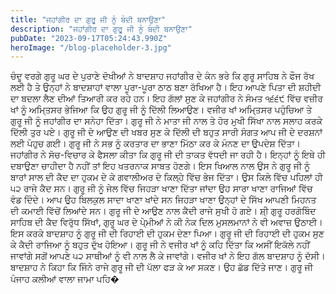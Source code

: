 ```yaml
---
title: "ਜਹਾਂਗੀਰ ਦਾ ਗੁਰੂ ਜੀ ਨੂੰ ਬੰਦੀ ਬਨਾਉਣਾ"
description: "ਜਹਾਂਗੀਰ ਦਾ ਗੁਰੂ ਜੀ ਨੂੰ ਬੰਦੀ ਬਨਾਉਣਾ"
pubDate: "2023-09-17T05:24:43.990Z"
heroImage: "/blog-placeholder-3.jpg"
---
```


ਚੰਦੂ ਵਰਗੇ ਗੁਰੂ ਘਰ ਦੇ ਪੁਰਾਣੇ ਦੋਖੀਆਂ ਨੇ ਬਾਦਸ਼ਾਹ ਜਹਾਂਗੀਰ ਦੇ ਕੰਨ ਭਰੇ ਕਿ ਗੁਰੂ ਸਾਹਿਬ ਨੇ ਫੌਜ ਰੱਖ ਲਈ ਹੈ ਤੇ ਉਨ੍ਹਾਂ ਨੇ ਬਾਦਸ਼ਾਹਾਂ ਵਾਲਾ ਪੂਰਾ-ਪੂਰਾ ਠਾਠ ਬਣਾ ਰੱਖਿਆ ਹੈ। ਇਹ ਆਪਣੇ ਪਿਤਾ ਦੀ ਸ਼ਹੀਦੀ ਦਾ ਬਦਲਾ ਲੈਣ ਦੀਆਂ ਤਿਆਰੀ ਕਰ ਰਹੇ ਹਨ। 
ਇਹ ਗੱਲਾਂ ਸੁਣ ਕੇ ਜਹਾਂਗੀਰ ਨੇ ਸੰਮਤ ੧੬੬੯ ਵਿੱਚ ਵਜ਼ੀਰ ਖਾਂ ਨੂੰ ਅਮਿ੍ਤਸਰ ਭੇਜਿਆ ਕਿ ਉਹ ਗੁਰੂ ਜੀ ਨੂੰ ਦਿੱਲੀ ਲਿਆਉਣ। ਵਜੀਰ ਖਾਂ ਅਮਿ੍ਤਸਰ ਪਹੁੰਚਿਆ ਤੇ ਗੁਰੂ ਜੀ ਨੂੰ ਜਹਾਂਗੀਰ ਦਾ ਸਨੇਹਾ ਦਿੱਤਾ। ਗੁਰੂ ਜੀ ਨੇ ਮਾਤਾ ਜੀ ਨਾਲ ਤੇ ਹੋਰ ਮੁਖੀ ਸਿੱਖਾ ਨਾਲ ਸਲਾਹ ਕਰਕੇ ਦਿੱਲੀ ਤੁਰ ਪਏ। ਗੁਰੂ ਜੀ ਦੇ ਆਉਣ ਦੀ ਖਬਰ ਸੁਣ ਕੇ ਦਿੱਲੀ ਦੀ ਬਹੁਤ ਸਾਰੀ ਸੰਗਤ ਆਪ ਜੀ ਦੇ ਦਰਸ਼ਨਾਂ ਲਈ ਪੰਹੁਚ ਗਈ। ਗੁਰੂ ਜੀ ਨੇ ਸਭ ਨੂੰ ਕਰਤਾਰ ਦਾ ਭਾਣਾ ਮਿੱਠਾ ਕਰ ਕੇ ਮੰਨਣ ਦਾ ਉਪਦੇਸ਼ ਦਿੱਤਾ। 
ਜਹਾਂਗੀਰ ਨੇ ਸੋਚ-ਵਿਚਾਰ ਕੇ ਫੈਸਲਾ ਕੀਤਾ ਕਿ ਗੁਰੂ ਜੀ  ਦੀ ਤਾਕਤ ਵੱਧਦੀ ਜਾ ਰਹੀ ਹੈ। ਇਨ੍ਹਾਂ ਨੂੰ ਇਥੇ ਹੀ ਦਬਾਉਣਾ ਚਾਹੀਦਾ ਹੈ ਨਹੀਂ ਤਾਂ ਇਹ ਖਤਰਨਾਕ ਸਾਬਤ ਹੋਣਗੇ। ਇਸ ਖਿਆਲ ਨਾਲ ਉਸ ਨੇ ਗੁਰੂ ਜੀ ਨੂੰ ਬਾਰਾਂ ਸਾਲ ਦੀ ਕੈਦ ਦਾ ਹੁਕਮ ਦੇ ਕੇ  ਗਵਾਲੀਅਰ ਦੇ ਕਿਲ੍ਹੇ ਵਿੱਚ ਭੇਜ ਦਿੱਤਾ। ਉਸ ਕਿਲੇ ਵਿੱਚ ਪਹਿਲਾਂ ਹੀ ੫੨ ਰਾਜੇ ਕੈਦ ਸਨ। 
ਗੁਰੂ ਜੀ ਨੂੰ ਜੇਲ ਵਿੱਚ ਜਿਹੜਾ ਖਾਣਾ ਦਿੱਤਾ ਜਾਂਦਾ ਉਹ ਸਾਰਾ ਖਾਣਾ ਰਾਜਿਆਂ ਵਿੱਚ ਵੰਡ ਦਿੰਦੇ। ਆਪ ਉਹ ਬਿਲਕੁਲ ਸਾਦਾ ਖਾਣਾ ਖਾਂਦੇ ਸਨ ਜਿਹੜਾ ਖਾਣਾ ਉਨ੍ਹਾਂ ਦੇ ਸਿੱਖ ਆਪਣੀ ਮਿਹਨਤ ਦੀ ਕਮਾਈ ਵਿੱਚੋਂ ਲਿਆਂਦੇ ਸਨ। ਗੁਰੂ ਜੀ ਦੇ ਆਉਣ ਨਾਲ ਕੈਦੀ ਰਾਜੇ ਸੁਖੀ ਹੋ ਗਏ। 
ਸ਼ੀ੍ ਗੁਰੂ ਹਰਗੋਬਿੰਦ ਸਾਹਿਬ ਦੀ ਕੈਦ ਵਿਰੁੱਧ ਸਿੱਖਾਂ, ਗੁਰੂ ਘਰ ਦੇ ਪੇ੍ਮੀਆਂ ਨੇ ਕੀ ਨੇਕ ਦਿਲ ਮੁਸਲਮਾਨਾਂ ਨੇ ਵੀ ਅਵਾਜ਼ ਉਠਾਈ। ਇਸ ਕਰਕੇ ਬਾਦਸ਼ਾਹ ਨੂੰ ਗੁਰੂ ਜੀ ਦੀ ਰਿਹਾਈ ਦੀ ਹੁਕਮ ਦੇਣਾ ਪਿਆ। ਗੁਰੂ ਜੀ ਦੀ ਰਿਹਾਈ ਦੀ ਹੁਕਮ ਸੁਣ ਕੇ ਕੈਦੀ ਰਾਜਿਆ ਨੂੰ ਬਹੁਤ ਦੁੱਖ ਹੋਇਆ। ਗੁਰੂ ਜੀ ਨੇ ਵਜੀਰ ਖਾਂ ਨੂੰ ਕਹਿ ਦਿੱਤਾ ਕਿ ਅਸੀਂ ਇਕੱਲੇ ਨਹੀਂ ਜਾਵਾਂਗੇ ਸਗੋਂ ਆਪਣੇ ੫੨ ਸਾਥੀਆਂ ਨੂੰ ਵੀ ਨਾਲ ਲੈ ਕੇ ਜਾਵਾਂਗੇ। ਵਜੀਰ ਖਾਂ ਨੇ ਇਹ ਗੱਲ ਬਾਦਸ਼ਾਹ ਨੂੰ ਦੱਸੀ। ਬਾਦਸ਼ਾਹ ਨੇ ਕਿਹਾ ਕਿ ਜਿੰਨੇ ਰਾਜੇ ਗੁਰੂ ਜੀ ਦੀ ਪੱਲਾ ਫੜ ਕੇ ਆ ਸਕਣ। ਉਹ ਛੱਡ ਦਿੱਤੇ ਜਾਣ। ਗੁਰੂ ਜੀ ਪੰਜਾਹ ਕਲੀਆਂ ਵਾਲਾ ਜਾਮਾ ਪਹਿ�

